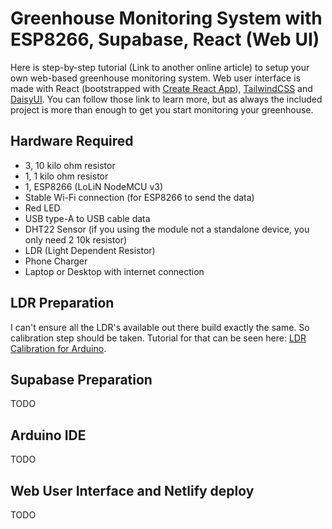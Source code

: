 # Greenhouse Monitoring System with ESP8266, Supabase, React (Web UI)

Here is step-by-step tutorial (Link to another online article) to setup your own web-based greenhouse monitoring system. Web user interface is made with React (bootstrapped with [Create React App](./REACT.md)), [TailwindCSS](https://tailwindcss.com/docs/guides/create-react-app) and [DaisyUI](https://daisyui.com/docs/install/). You can follow those link to learn more, but as always the included project is more than enough to get you start monitoring your greenhouse.

## Hardware Required

- 3, 10 kilo ohm resistor
- 1, 1 kilo ohm resistor
- 1, ESP8266 (LoLiN NodeMCU v3)
- Stable Wi-Fi connection (for ESP8266 to send the data)
- Red LED
- USB type-A to USB cable data
- DHT22 Sensor (if you using the module not a standalone device, you only need 2 10k resistor)
- LDR (Light Dependent Resistor)
- Phone Charger
- Laptop or Desktop with internet connection

## LDR Preparation

I can't ensure all the LDR's available out there build exactly the same. So calibration step should be taken. Tutorial for that can be seen here: [LDR Calibration for Arduino](https://www.allaboutcircuits.com/projects/design-a-luxmeter-using-a-light-dependent-resistor/).

## Supabase Preparation

TODO

## Arduino IDE

TODO

## Web User Interface and Netlify deploy

TODO
